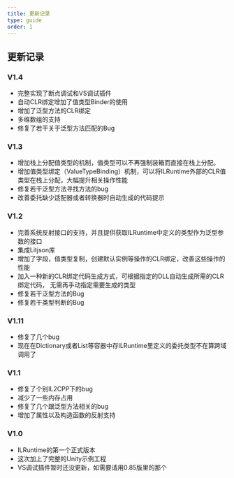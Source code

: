 ```yaml
---
title: 更新记录
type: guide
order: 1
---
```


## 更新记录
### V1.4
- 完整实现了断点调试和VS调试插件
- 自动CLR绑定增加了值类型Binder的使用
- 增加了泛型方法的CLR绑定
- 多维数组的支持
- 修复了若干关于泛型方法匹配的Bug

### V1.3
- 增加栈上分配值类型的机制，值类型可以不再强制装箱而直接在栈上分配。
- 增加值类型绑定（ValueTypeBinding）机制，可以将ILRuntime外部的CLR值类型在栈上分配，大幅提升相关操作性能
- 修复若干泛型方法寻找方法的bug
- 改善委托缺少适配器或者转换器时自动生成的代码提示

### V1.2
- 完善系统反射接口的支持，并且提供获取ILRuntime中定义的类型作为泛型参数的接口
- 集成Litjson库
- 增加了字段，值类型复制，创建默认实例等操作的CLR绑定，改善这些操作的性能
- 加入一种新的CLR绑定代码生成方式，可根据指定的DLL自动生成所需的CLR绑定代码，
无需再手动指定需要生成的类型
- 修复若干泛型方法的Bug
- 修复若干类型判断的Bug

### V1.11

- 修复了几个bug
- 现在在Dictionary或者List等容器中存ILRuntime里定义的委托类型不在算跨域调用了

### V1.1

- 修复了个别IL2CPP下的bug
- 减少了一些内存占用
- 修复了几个跟泛型方法相关的bug
- 增加了属性以及构造函数的反射支持

### V1.0

- ILRuntime的第一个正式版本
- 这次加上了完整的Unity示例工程
- VS调试插件暂时还没更新，如需要请用0.85版里的那个